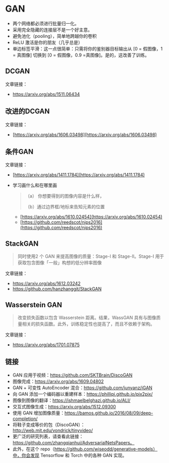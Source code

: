 # GAN

+ 两个网络都必须进行批量归一化。
+ 采用完全隐藏的连接层不是一个好主意。
+ 避免池化（pooling），简单地跨越你的卷积
+ ReLU 激活是你的朋友（几乎总是）
+ 单边标签平滑：这一点很简单：只需将你的鉴别器目标输出从 [0 = 假图像，1 = 真图像] 切换到 [0 = 假图像，0.9 =真图像]。是的，这改善了训练。 

## DCGAN

文章链接：

-  [https://arxiv.org/abs/1511.06434 ](https://arxiv.org/abs/1511.06434 )

## 改进的DCGAN

文章链接：

+ [https://arxiv.org/abs/1606.03498](https://arxiv.org/abs/1606.03498)

## 条件GAN

文章链接：

+ [https://arxiv.org/abs/1411.1784](https://arxiv.org/abs/1411.1784)

+ 学习画什么和在哪里画

  > （a） 你想要得到的图像内容是什么样，
  >
  > （b）通过边界框/地标来告知元素的位置 

  - [https://arxiv.org/abs/1610.02454](https://arxiv.org/abs/1610.02454)
  - [https://github.com/reedscot/nips2016](https://github.com/reedscot/nips2016)

## StackGAN

> 同时使用2 个 GAN 来提高图像的质量：Stage-I 和 Stage-II。Stage-I 用于获取包含图像「一般」构想的低分辨率图像

文章链接：

+ https://arxiv.org/abs/1612.03242 
+ https://github.com/hanzhanggit/StackGAN 

## Wasserstein GAN

> 改变损失函数以包含 Wasserstein 距离。结果，WassGAN 具有与图像质量相关的损失函数。此外，训练稳定性也提高了，而且不依赖于架构。 

文章链接：

+ https://arxiv.org/abs/1701.07875 

## 链接

+ GAN 应用于视频：https://github.com/SKTBrain/DiscoGAN
+ 图像完成：https://arxiv.org/abs/1609.04802
+ GAN + 可变性 AutoEncoder 混合：https://github.com/junyanz/iGAN
+ 向 GAN 添加一个编码器以重建样本：https://phillipi.github.io/pix2pix/
+ 图像到图像的翻译：https://ishmaelbelghazi.github.io/ALI/
+ 交互式图像生成：https://arxiv.org/abs/1512.09300
+ 使用 GAN 增加图像质量：https://bamos.github.io/2016/08/09/deep-completion/
+ 将鞋子变成等价的包（DiscoGAN）：http://web.mit.edu/vondrick/tinyvideo/
+ 更广泛的研究列表，请查看此链接：https://github.com/zhangqianhui/AdversarialNetsPapers。
+ 此外，在这个 repo（https://github.com/wiseodd/generative-models）中，你会发现 Tensorflow 和 Torch 中的各种 GAN 实现。

 

 

 

 

 
